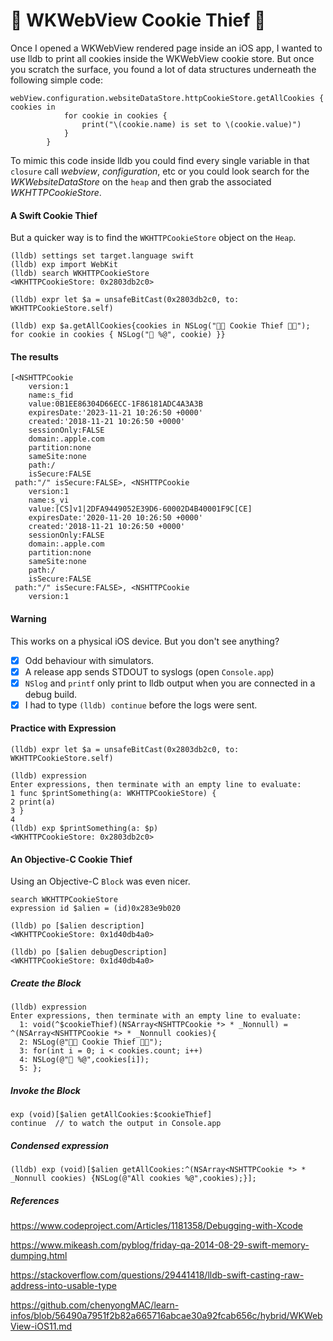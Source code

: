 # 🍪 WKWebView Cookie Thief 🍪
Once I opened a WKWebView rendered page inside an iOS app, I wanted to use lldb to print all cookies inside the WKWebView cookie store. But once you scratch the surface, you found a lot of data structures underneath the following simple code:
```
webView.configuration.websiteDataStore.httpCookieStore.getAllCookies { cookies in
            for cookie in cookies {
                print("\(cookie.name) is set to \(cookie.value)")
            }
        }
```
To mimic this code inside lldb you could find every single variable in that `closure` call _webview_, _configuration_, etc or you could look search for the _WKWebsiteDataStore_ on the `heap` and then grab the associated _WKHTTPCookieStore_.
#### A Swift Cookie Thief
But a quicker way is to find the `WKHTTPCookieStore` object on the `Heap`.
```
(lldb) settings set target.language swift
(lldb) exp import WebKit
(lldb) search WKHTTPCookieStore
<WKHTTPCookieStore: 0x2803db2c0>

(lldb) expr let $a = unsafeBitCast(0x2803db2c0, to: WKHTTPCookieStore.self)

(lldb) exp $a.getAllCookies{cookies in NSLog("🍪🍪 Cookie Thief 🍪🍪"); for cookie in cookies { NSLog("🍪 %@", cookie) }}
```
#### The results
```
[<NSHTTPCookie
	version:1
	name:s_fid
	value:0B1EE86304D66ECC-1F86181ADC4A3A3B
	expiresDate:'2023-11-21 10:26:50 +0000'
	created:'2018-11-21 10:26:50 +0000'
	sessionOnly:FALSE
	domain:.apple.com
	partition:none
	sameSite:none
	path:/
	isSecure:FALSE
 path:"/" isSecure:FALSE>, <NSHTTPCookie
	version:1
	name:s_vi
	value:[CS]v1|2DFA9449052E39D6-60002D4B40001F9C[CE]
	expiresDate:'2020-11-20 10:26:50 +0000'
	created:'2018-11-21 10:26:50 +0000'
	sessionOnly:FALSE
	domain:.apple.com
	partition:none
	sameSite:none
	path:/
	isSecure:FALSE
 path:"/" isSecure:FALSE>, <NSHTTPCookie
	version:1
```
#### Warning
This works on a physical iOS device.  But you don't see anything?  

- [x] Odd behaviour with simulators.
- [x] A release app sends STDOUT to syslogs (open `Console.app`)
- [x] `NSlog` and `printf` only print to lldb output when you are connected in a debug build.
- [x] I had to type `(lldb) continue` before the logs were sent.

#### Practice with Expression
```
(lldb) expr let $a = unsafeBitCast(0x2803db2c0, to: WKHTTPCookieStore.self)

(lldb) expression
Enter expressions, then terminate with an empty line to evaluate:
1 func $printSomething(a: WKHTTPCookieStore) {
2 print(a)
3 }
4
(lldb) exp $printSomething(a: $p)
<WKHTTPCookieStore: 0x2803db2c0>
```
#### An Objective-C Cookie Thief
Using an Objective-C `Block` was even nicer.
```
search WKHTTPCookieStore
expression id $alien = (id)0x283e9b020

(lldb) po [$alien description]
<WKHTTPCookieStore: 0x1d40db4a0>

(lldb) po [$alien debugDescription]
<WKHTTPCookieStore: 0x1d40db4a0>
```
##### Create the Block
```
(lldb) expression
Enter expressions, then terminate with an empty line to evaluate:
  1: void(^$cookieThief)(NSArray<NSHTTPCookie *> * _Nonnull) = ^(NSArray<NSHTTPCookie *> * _Nonnull cookies){
  2: NSLog(@"🍪🍪 Cookie Thief 🍪🍪");
  3: for(int i = 0; i < cookies.count; i++)
  4: NSLog(@"🍪 %@",cookies[i]);
  5: };
```
##### Invoke the Block
```
exp (void)[$alien getAllCookies:$cookieThief]
continue  // to watch the output in Console.app
```
##### Condensed expression
```
(lldb) exp (void)[$alien getAllCookies:^(NSArray<NSHTTPCookie *> * _Nonnull cookies) {NSLog(@"All cookies %@",cookies);}];
```
##### References
https://www.codeproject.com/Articles/1181358/Debugging-with-Xcode

https://www.mikeash.com/pyblog/friday-qa-2014-08-29-swift-memory-dumping.html

https://stackoverflow.com/questions/29441418/lldb-swift-casting-raw-address-into-usable-type

https://github.com/chenyongMAC/learn-infos/blob/56490a7951f2b82a665716abcae30a92fcab656c/hybrid/WKWebView-iOS11.md

